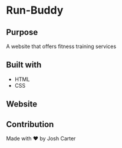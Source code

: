 # Run-Buddy

## Purpose
A website that offers fitness training services

## Built with 
* HTML
* CSS

## Website

## Contribution
Made with ❤️ by Josh Carter
